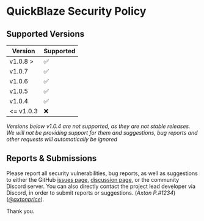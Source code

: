 # QuickBlaze Security Policy

## Supported Versions

| Version    | Supported          |
| ---------- | ------------------ |
|  v1.0.8 >  | :white_check_mark: | 
|  v1.0.7    | :white_check_mark: | 
|  v1.0.6    | :white_check_mark: | 
|  v1.0.5    | :white_check_mark: | 
|  v1.0.4    | :white_check_mark: | 
| <= v1.0.3  | :x:                | 

*Versions below v1.0.4 are not supported, as they are not stable releases. We will not be providing support for them and suggestions, bug reports and other requests will automatically be ignored*

## Reports & Submissions

Please report all security vulnerabilities, bug reports, as well as suggestions to either the GitHub [issues page](https://github.com/axtonprice-dev/quickblaze-encrypt/issues), [discussion page](https://github.com/axtonprice-dev/quickblaze-encrypt/discussions), or the community Discord server.
You can also directly contact the project lead developer via Discord, in order to submit reports or suggestions. (*Axton P.#1234*)(*[@axtonprice](https://github.com/axtonprice)*).

Thank you.